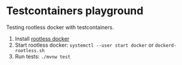 # Testcontainers playground

Testing rootless docker with testcontainers.

1. Install [rootless docker](https://docs.docker.com/engine/security/rootless/)
1. Start rootless docker: `systemctl --user start docker` or `dockerd-rootless.sh`
1. Run tests: `./mvnw test`
